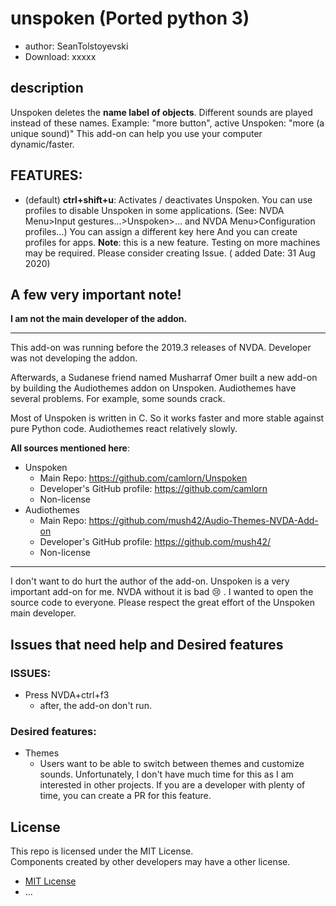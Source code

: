 # unspoken (Ported python 3)

- author: SeanTolstoyevski
- Download: xxxxx

## description
Unspoken deletes the **name label  of objects**. Different sounds are played instead of these names.
Example: "more button", active Unspoken: "more (a unique sound)"
This add-on can help you use your computer dynamic/faster.

## FEATURES:

- (default) **ctrl+shift+u**: Activates / deactivates Unspoken. You can use profiles to disable Unspoken in some applications.
(See: NVDA Menu>Input gestures...>Unspoken>... and NVDA Menu>Configuration profiles...)
You can assign a different key here And you can create profiles for apps.
**Note**: this is a new feature. Testing on more machines may be required. Please consider creating Issue. ( added Date: 31 Aug 2020)

## A few very important note!

**I am not the main developer of the addon.**

***

This add-on was running before the 2019.3 releases of NVDA.
Developer was not developing the addon.

Afterwards, a Sudanese friend named Musharraf Omer built a new add-on by building the Audiothemes addon on Unspoken.
Audiothemes have several problems.
For example, some sounds crack.

Most of Unspoken is written in C.
So it works faster and more stable against pure Python code.
Audiothemes react relatively slowly.

**All sources mentioned here**:

* Unspoken
	- Main Repo: https://github.com/camlorn/Unspoken
	- Developer's GitHub profile: https://github.com/camlorn
	- Non-license
* Audiothemes
	- Main Repo: https://github.com/mush42/Audio-Themes-NVDA-Add-on
	- Developer's GitHub profile: https://github.com/mush42/
	- Non-license

***

I don't want to do  hurt the author of the add-on.
Unspoken is a very important add-on for me.
NVDA without it is bad 😢 .
I wanted to open the source code to everyone.
Please respect the great effort of the Unspoken main developer.

## Issues that need help and Desired features
### ISSUES:
* Press NVDA+ctrl+f3  
	- after, the add-on don't run.

### Desired features:
* Themes
	- Users want to be able to switch between themes and customize sounds. Unfortunately, I don't have much time for this as I am interested in other projects. If you are a developer with plenty of time, you can create a PR for this feature.

## License

This repo is licensed under the MIT License.  
Components created by other developers may have a other license.
- [MIT Lıcense](https://github.com/SeanTolstoyevski/unspokenPy3/blob/master/LICENSE)
- ...
